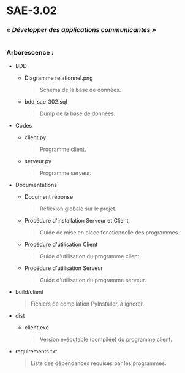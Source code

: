 # SAE-3.02
### *« Développer des applications communicantes »*
#
### Arborescence :
- BDD
  - Diagramme relationnel.png
    
    > Schéma de la base de données.
  - bdd_sae_302.sql
 
    > Dump de la base de données.
- Codes
  - client.py

    > Programme client.
  - serveur.py

    > Programme serveur.
- Documentations
  - Document réponse

    > Réflexion globale sur le projet.
  - Procédure d'installation Serveur et Client.

    > Guide de mise en place fonctionnelle des programmes.
  - Procédure d'utilisation Client

    > Guide d'utilisation du programme client.
  - Procédure d'utilisation Serveur

    > Guide d'utilisation du programme serveur.
- build/client

  > Fichiers de compilation PyInstaller, à ignorer.
- dist
  - client.exe

    > Version exécutable (compilée) du programme client.
- requirements.txt

  > Liste des dépendances requises par les programmes.
